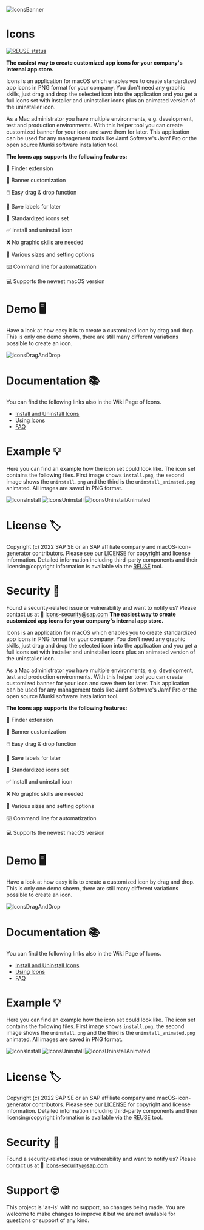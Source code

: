 ![IconsBanner](https://raw.githubusercontent.com/SAP/macOS-icon-generator/main/readme_images/icons_banner_github.gif)

# Icons

[![REUSE status](https://api.reuse.software/badge/github.com/SAP/macOS-icon-generator)](https://api.reuse.software/info/github.com/SAP/macOS-icon-generator)

**The easiest way to create customized app icons for your company's internal app store.**

Icons is an application for macOS which enables you to create standardized app icons in PNG format for your company. You don't need any graphic skills, just drag and drop the selected icon into the application and you get a full icons set with installer and uninstaller icons plus an animated version of the uninstaller icon.

As a Mac administrator you have multiple environments, e.g. development, test and production environments. With this helper tool you can create customized banner for your icon and save them for later. This application can be used for any management tools like Jamf Software's Jamf Pro or the open source Munki software installation tool. 

**The Icons app supports the following features:**

🌟 Finder extension

🌈 Banner customization

🖱️ Easy drag & drop function

💾 Save labels for later 

📘 Standardized icons set

✅ Install and uninstall icon

❌ No graphic skills are needed

🚀 Various sizes and setting options

⌨️ Command line for automatization

💻 Supports the newest macOS version


# Demo 🖥️

Have a look at how easy it is to create a customized icon by drag and drop. This is only one demo shown, there are still many different variations possible to create an icon.

![IconsDragAndDrop](https://raw.githubusercontent.com/SAP/macOS-icon-generator/main/readme_images/Drag_and_Drop_Support_Install.gif)



# Documentation 📚

You can find the following links also in the Wiki Page of Icons.
* [Install and Uninstall Icons](https://LINK/)* [Using Icons](https://LINK/)* [FAQ](https://LINK/)

# Example 💡

Here you can find an example how the icon set could look like. The icon set contains the following files. First image shows `install.png`, the second image shows the `uninstall.png` and the third is the `uninstall_animated.png` animated. All images are saved in PNG format.

![IconsInstall](https://raw.githubusercontent.com/SAP/macOS-icon-generator/main/readme_images/install.png) 
![IconsUninstall](https://raw.githubusercontent.com/SAP/macOS-icon-generator/main/readme_images/uninstall.png)
![IconsUninstallAnimated](https://raw.githubusercontent.com/SAP/macOS-icon-generator/main/readme_images/uninstall_animated.png) 

# License 🏷️

Copyright (c) 2022 SAP SE or an SAP affiliate company and macOS-icon-generator contributors. Please see our [LICENSE](https://github.com/SAP/macOS-icon-generator/blob/main/LICENSE) for copyright and license information. Detailed information including third-party components and their licensing/copyright information is available via the [REUSE](https://api.reuse.software/info/github.com/SAP/macOS-icon-generator) tool.


# Security 👮
Found a security-related issue or vulnerability and want to notify us? Please contact us at 📧 [icons-security@sap.com](mailto:icons-security@sap.com?subject=[GitHub]%20Source%20Han%20Sans)
**The easiest way to create customized app icons for your company's internal app store.**

Icons is an application for macOS which enables you to create standardized app icons in PNG format for your company. You don't need any graphic skills, just drag and drop the selected icon into the application and you get a full icons set with installer and uninstaller icons plus an animated version of the uninstaller icon.

As a Mac administrator you have multiple environments, e.g. development, test and production environments. With this helper tool you can create customized banner for your icon and save them for later. This application can be used for any management tools like Jamf Software's Jamf Pro or the open source Munki software installation tool. 

**The Icons app supports the following features:**

🌟 Finder extension

🌈 Banner customization

🖱️ Easy drag & drop function

💾 Save labels for later 

📘 Standardized icons set

✅ Install and uninstall icon

❌ No graphic skills are needed

🚀 Various sizes and setting options

⌨️ Command line for automatization

💻 Supports the newest macOS version


# Demo 🖥️

Have a look at how easy it is to create a customized icon by drag and drop. This is only one demo shown, there are still many different variations possible to create an icon.

![IconsDragAndDrop](https://raw.githubusercontent.com/SAP/macOS-icon-generator/main/readme_images/Drag_and_Drop_Support_Install.gif)



# Documentation 📚

You can find the following links also in the Wiki Page of Icons.
* [Install and Uninstall Icons](https://LINK/)* [Using Icons](https://LINK/)* [FAQ](https://LINK/)

# Example 💡

Here you can find an example how the icon set could look like. The icon set contains the following files. First image shows `install.png`, the second image shows the `uninstall.png` and the third is the `uninstall_animated.png` animated. All images are saved in PNG format.

![IconsInstall](https://raw.githubusercontent.com/SAP/macOS-icon-generator/main/readme_images/install.png) 
![IconsUninstall](https://raw.githubusercontent.com/SAP/macOS-icon-generator/main/readme_images/uninstall.png)
![IconsUninstallAnimated](https://raw.githubusercontent.com/SAP/macOS-icon-generator/main/readme_images/uninstall_animated.png) 

# License 🏷️

Copyright (c) 2022 SAP SE or an SAP affiliate company and macOS-icon-generator contributors. Please see our [LICENSE](https://github.com/SAP/macOS-icon-generator/blob/main/LICENSE) for copyright and license information. Detailed information including third-party components and their licensing/copyright information is available via the [REUSE](https://api.reuse.software/info/github.com/SAP/macOS-icon-generator) tool.


# Security 👮
Found a security-related issue or vulnerability and want to notify us? Please contact us at 📧 [icons-security@sap.com](mailto:icons-security@sap.com?subject=[GitHub]%20Source%20Han%20Sans)

# Support 🤓

This project is 'as-is' with no support, no changes being made. You are welcome to make changes to improve it but we are not available for questions or support of any kind.